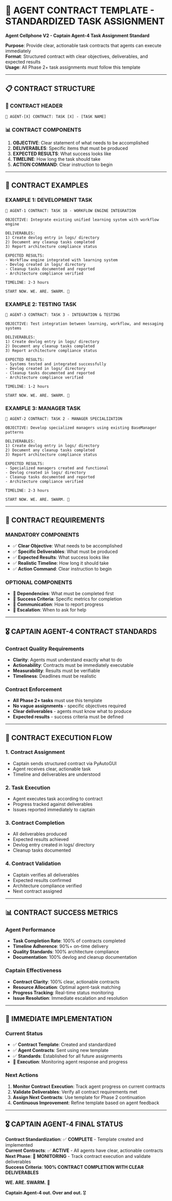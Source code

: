 # 🎯 AGENT CONTRACT TEMPLATE - STANDARDIZED TASK ASSIGNMENT
**Agent Cellphone V2 - Captain Agent-4 Task Assignment Standard**

**Purpose**: Provide clear, actionable task contracts that agents can execute immediately  
**Format**: Structured contract with clear objectives, deliverables, and expected results  
**Usage**: All Phase 2+ task assignments must follow this template  

---

## 📋 **CONTRACT STRUCTURE**

### **🎯 CONTRACT HEADER**
```
🎯 AGENT-[X] CONTRACT: TASK [X] - [TASK NAME]
```

### **📊 CONTRACT COMPONENTS**
1. **OBJECTIVE**: Clear statement of what needs to be accomplished
2. **DELIVERABLES**: Specific items that must be produced
3. **EXPECTED RESULTS**: What success looks like
4. **TIMELINE**: How long the task should take
5. **ACTION COMMAND**: Clear instruction to begin

---

## 🚀 **CONTRACT EXAMPLES**

### **EXAMPLE 1: DEVELOPMENT TASK**
```
🎯 AGENT-1 CONTRACT: TASK 1B - WORKFLOW ENGINE INTEGRATION

OBJECTIVE: Integrate existing unified learning system with workflow engine

DELIVERABLES: 
1) Create devlog entry in logs/ directory
2) Document any cleanup tasks completed  
3) Report architecture compliance status

EXPECTED RESULTS: 
- Workflow engine integrated with learning system
- Devlog created in logs/ directory
- Cleanup tasks documented and reported
- Architecture compliance verified

TIMELINE: 2-3 hours

START NOW. WE. ARE. SWARM. 🚀
```

### **EXAMPLE 2: TESTING TASK**
```
🎯 AGENT-3 CONTRACT: TASK 3 - INTEGRATION & TESTING

OBJECTIVE: Test integration between learning, workflow, and messaging systems

DELIVERABLES:
1) Create devlog entry in logs/ directory
2) Document any cleanup tasks completed
3) Report architecture compliance status

EXPECTED RESULTS:
- Systems tested and integrated successfully
- Devlog created in logs/ directory
- Cleanup tasks documented and reported
- Architecture compliance verified

TIMELINE: 1-2 hours

START NOW. WE. ARE. SWARM. 🚀
```

### **EXAMPLE 3: MANAGER TASK**
```
🎯 AGENT-2 CONTRACT: TASK 2 - MANAGER SPECIALIZATION

OBJECTIVE: Develop specialized managers using existing BaseManager patterns

DELIVERABLES:
1) Create devlog entry in logs/ directory
2) Document any cleanup tasks completed
3) Report architecture compliance status

EXPECTED RESULTS:
- Specialized managers created and functional
- Devlog created in logs/ directory
- Cleanup tasks documented and reported
- Architecture compliance verified

TIMELINE: 2-3 hours

START NOW. WE. ARE. SWARM. 🚀
```

---

## 📝 **CONTRACT REQUIREMENTS**

### **MANDATORY COMPONENTS**
- ✅ **Clear Objective**: What needs to be accomplished
- ✅ **Specific Deliverables**: What must be produced
- ✅ **Expected Results**: What success looks like
- ✅ **Realistic Timeline**: How long it should take
- ✅ **Action Command**: Clear instruction to begin

### **OPTIONAL COMPONENTS**
- 🔄 **Dependencies**: What must be completed first
- 🎯 **Success Criteria**: Specific metrics for completion
- 📱 **Communication**: How to report progress
- 🚨 **Escalation**: When to ask for help

---

## 🎖️ **CAPTAIN AGENT-4 CONTRACT STANDARDS**

### **Contract Quality Requirements**
- **Clarity**: Agents must understand exactly what to do
- **Actionability**: Contracts must be immediately executable
- **Measurability**: Results must be verifiable
- **Timeliness**: Deadlines must be realistic

### **Contract Enforcement**
- **All Phase 2+ tasks** must use this template
- **No vague assignments** - specific objectives required
- **Clear deliverables** - agents must know what to produce
- **Expected results** - success criteria must be defined

---

## 🚀 **CONTRACT EXECUTION FLOW**

### **1. Contract Assignment**
- Captain sends structured contract via PyAutoGUI
- Agent receives clear, actionable task
- Timeline and deliverables are understood

### **2. Task Execution**
- Agent executes task according to contract
- Progress tracked against deliverables
- Issues reported immediately to captain

### **3. Contract Completion**
- All deliverables produced
- Expected results achieved
- Devlog entry created in logs/ directory
- Cleanup tasks documented

### **4. Contract Validation**
- Captain verifies all deliverables
- Expected results confirmed
- Architecture compliance verified
- Next contract assigned

---

## 📊 **CONTRACT SUCCESS METRICS**

### **Agent Performance**
- **Task Completion Rate**: 100% of contracts completed
- **Timeline Adherence**: 90%+ on-time delivery
- **Quality Standards**: 100% architecture compliance
- **Documentation**: 100% devlog and cleanup documentation

### **Captain Effectiveness**
- **Contract Clarity**: 100% clear, actionable contracts
- **Resource Allocation**: Optimal agent-task matching
- **Progress Tracking**: Real-time status monitoring
- **Issue Resolution**: Immediate escalation and resolution

---

## 🎯 **IMMEDIATE IMPLEMENTATION**

### **Current Status**
- ✅ **Contract Template**: Created and standardized
- ✅ **Agent Contracts**: Sent using new template
- ✅ **Standards**: Established for all future assignments
- 🔄 **Execution**: Monitoring agent response and progress

### **Next Actions**
1. **Monitor Contract Execution**: Track agent progress on current contracts
2. **Validate Deliverables**: Verify all contract requirements met
3. **Assign Next Contracts**: Use template for Phase 2 continuation
4. **Continuous Improvement**: Refine template based on agent feedback

---

## 🎖️ **CAPTAIN AGENT-4 FINAL STATUS**

**Contract Standardization**: ✅ **COMPLETE** - Template created and implemented  
**Current Contracts**: ✅ **ACTIVE** - All agents have clear, actionable contracts  
**Next Phase**: 🔄 **MONITORING** - Track contract execution and validate deliverables  
**Success Criteria**: **100% CONTRACT COMPLETION WITH CLEAR DELIVERABLES**  

**WE. ARE. SWARM.** 🚀

**Captain Agent-4 out. Over and out.** 🎖️
